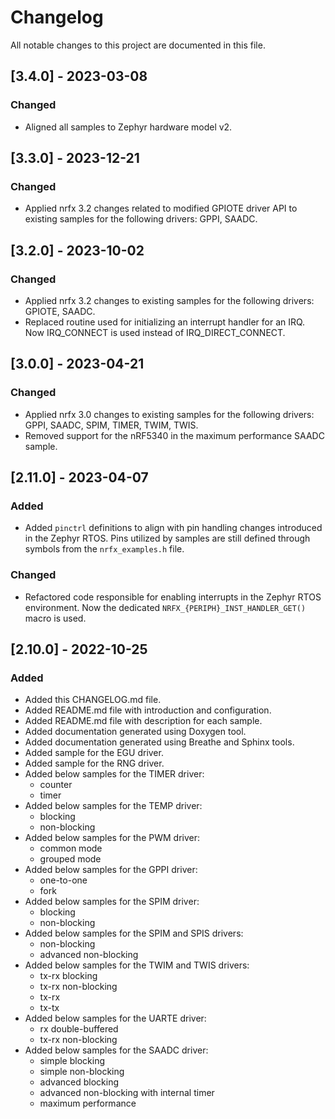# Changelog
All notable changes to this project are documented in this file.

## [3.4.0] - 2023-03-08
### Changed
- Aligned all samples to Zephyr hardware model v2.

## [3.3.0] - 2023-12-21
### Changed
- Applied nrfx 3.2 changes related to modified GPIOTE driver API to existing samples for the following drivers: GPPI, SAADC.

## [3.2.0] - 2023-10-02
### Changed
- Applied nrfx 3.2 changes to existing samples for the following drivers: GPIOTE, SAADC.
- Replaced routine used for initializing an interrupt handler for an IRQ. Now IRQ_CONNECT is used instead of IRQ_DIRECT_CONNECT.

## [3.0.0] - 2023-04-21
### Changed
- Applied nrfx 3.0 changes to existing samples for the following drivers: GPPI, SAADC, SPIM, TIMER, TWIM, TWIS.
- Removed support for the nRF5340 in the maximum performance SAADC sample.

## [2.11.0] - 2023-04-07
### Added
- Added `pinctrl` definitions to align with pin handling changes introduced in the Zephyr RTOS. Pins utilized by samples are still defined through symbols from the `nrfx_examples.h` file.

### Changed
- Refactored code responsible for enabling interrupts in the Zephyr RTOS environment. Now the dedicated `NRFX_{PERIPH}_INST_HANDLER_GET()` macro is used.

## [2.10.0] - 2022-10-25
### Added
- Added this CHANGELOG.md file.
- Added README.md file with introduction and configuration.
- Added README.md file with description for each sample.
- Added documentation generated using Doxygen tool.
- Added documentation generated using Breathe and Sphinx tools.
- Added sample for the EGU driver.
- Added sample for the RNG driver.
- Added below samples for the TIMER driver:
    - counter
    - timer
- Added below samples for the TEMP driver:
    - blocking
    - non-blocking
- Added below samples for the PWM driver:
    - common mode
    - grouped mode
- Added below samples for the GPPI driver:
    - one-to-one
    - fork
- Added below samples for the SPIM driver:
    - blocking
    - non-blocking
- Added below samples for the SPIM and SPIS drivers:
    - non-blocking
    - advanced non-blocking
- Added below samples for the TWIM and TWIS drivers:
    - tx-rx blocking
    - tx-rx non-blocking
    - tx-rx
    - tx-tx
- Added below samples for the UARTE driver:
    - rx double-buffered
    - tx-rx non-blocking
- Added below samples for the SAADC driver:
    - simple blocking
    - simple non-blocking
    - advanced blocking
    - advanced non-blocking with internal timer
    - maximum performance
